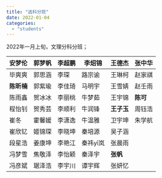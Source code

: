 ```yaml
---
title: "选科分班"
date: 2022-01-04
categories: 
  - "students"
---
```


2022年一月上旬，文理分科分班；

| 安梦伦 | 郭梦帆 | 李超鹏 | 李炤锦 | 王德杰 | 张中华 |
| --- | --- | --- | --- | --- | --- |
| 毕爽爽 | 郭思涵 | 李琛 | 路宗谕 | 王琳柯 | 赵家祺 |
| **陈昕楠** | 郭紫瑜 | 李佳琦 | 马明宇 | 王雪婧 | 赵壬雨 |
| 陈雨鑫 | 贺冰冰 | 李丽桃 | 牛梦茹 | 王宇锦 | **陈可** |
| 程怡钊 | 贺秀芸 | 李顺利 | 牛润锋 | **王子玉** | 周钰浩 |
| 崔冬 | 霍馨媛 | 李潇逸 | 牛温雅 | 卫宇坤 | 朱学航 |
| 崔欣钇 | 姬锦琛 | 李晓坤 | 秦培源 | 吴子涵 |   |
| 段星浩 | 姜康坤 | 李艳江 | 秦祎yī岚 | 张晨雨 |
| 冯梦雪 | 焦敬泽 | 李怡颖 | 秦泽宇 | **张帆** |
| 冯彦斌 | 琚泽浩 | 李宇川 | 谭宇辉 | 张妍忆 |
